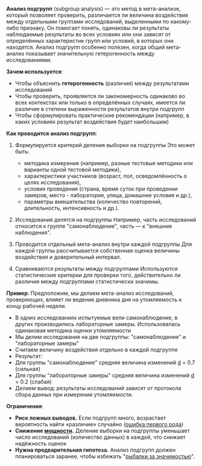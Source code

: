 **Анализ подгрупп** (subgroup analysis) — это метод в мета-анализе, который позволяет проверить, различается ли величина воздействия между отдельными группами исследований, выделенными по какому-либо признаку. Он помогает понять, одинаковы ли результаты наблюдаемые результаты во всех условиях или они зависят от определённых характеристик групп или условий, в которых они находятся.
Анализ подгрупп особенно полезен, когда общий мета-анализ показывает значительную гетерогенность между исследованиями.

**Зачем используется**:
- Чтобы объяснить **гетерогенность** (различия) между результатами исследований
- Чтобы проверить, проявляется ли закономерность одинаково во всех контекстах или только в определённых случаях, имеется ли различие в степени выраженности результатов внутри подгрупп
- Чтобы сформулировать практические рекомендации (например, в каких условиях результат воздействия будет наибольшим)

**Как проводится анализ подгрупп**:
1. Формулируется критерий деления выборки на подгруппы
   Это может быть:
   - методика измерения (например, разные тестовые методики или варианты одной тестовой методики),
   - характеристики участников (возраст, пол, осведомлённость о целях исследования),
   - условия проведения (страна, время суток при проведении замеров, место - лаборатория, улица, домашние условия и др.),
   - параметры вмешательства (количество повторений, длительность, интенсивность и др.).

2. Исследования делятся на подгруппы
   Например, часть исследований относится к группе "самонаблюдение", часть — к "внешние наблюдения".

3. Проводится отдельный мета-анализ внутри каждой подгруппы
   Для каждой группы рассчитывается собственная оценка величины воздействия и доверительный интервал.

4. Сравниваются результаты между подгруппами
   Используются статистические критерии для проверки того, действительно ли различия между подгруппами статистически значимы.

**Пример**:
Предположим, мы делаем мета-анализ исследований, проверяющих, влияет ли ведение дневника дня на утомляемость к концу рабочей недели.

- В одних исследованиях испытуемые вели самонаблюдение, в других производились лабораторные замеры. Использовалась одинаковая методика оценки утомляемости
- Мы делим исследования на две подгруппы: "самонаблюдение" и "лабораторные замеры"
- Считаем величину воздействия отдельно в каждой подгруппе
- Результат:
- Для группы "самонаблюдение" средняя величина изменений [d](d%20Коэна%20(Cohen's%20d).md) = 0.7 (сильная)
- Для группы "лабораторные замеры" средняя величина изменений [d](d%20Коэна%20(Cohen's%20d).md) = 0.2 (слабая)
- Делаем вывод: результаты исследований зависят от протокола сбора данных при измерении утомляемости.

**Ограничения**:
- **Риск ложных выводов.** Если подгрупп много, возрастает вероятность найти «различие» случайно ([ошибка первого рода](Ошибка%20I%20рода%20(False%20Positive).md))
- **Снижение [мощности](в%20работе/Мощность).** Деление выборки на подгруппы уменьшает число исследований (количество данных) в каждой, что снижает надёжность оценок
- **Нужна предварительная гипотеза.** Анализ подгрупп должен планироваться заранее, чтобы избежать "[рыбалки за значимостью](Статистические%20методы/P-хакерство)".
